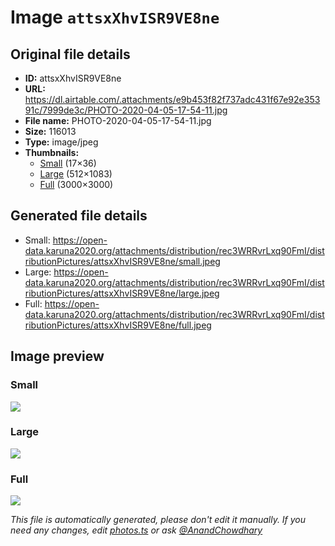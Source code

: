 # Image `attsxXhvISR9VE8ne`

## Original file details

- **ID:** attsxXhvISR9VE8ne
- **URL:** https://dl.airtable.com/.attachments/e9b453f82f737adc431f67e92e35391c/7999de3c/PHOTO-2020-04-05-17-54-11.jpg
- **File name:** PHOTO-2020-04-05-17-54-11.jpg
- **Size:** 116013
- **Type:** image/jpeg
- **Thumbnails:**
  - [Small](https://dl.airtable.com/.attachmentThumbnails/cdf0a9c70642615dd435e69239839d56/2f47415f) (17×36)
  - [Large](https://dl.airtable.com/.attachmentThumbnails/9896953ec95f4a4cc724e93e58331a96/c752799c) (512×1083)
  - [Full](https://dl.airtable.com/.attachmentThumbnails/8b6f61bc9de44a4cf52d8a78ff2a8980/cbf06e40) (3000×3000)

## Generated file details

- Small: https://open-data.karuna2020.org/attachments/distribution/rec3WRRvrLxq90FmI/distributionPictures/attsxXhvISR9VE8ne/small.jpeg
- Large: https://open-data.karuna2020.org/attachments/distribution/rec3WRRvrLxq90FmI/distributionPictures/attsxXhvISR9VE8ne/large.jpeg
- Full: https://open-data.karuna2020.org/attachments/distribution/rec3WRRvrLxq90FmI/distributionPictures/attsxXhvISR9VE8ne/full.jpeg

## Image preview

### Small

![](https://open-data.karuna2020.org/attachments/distribution/rec3WRRvrLxq90FmI/distributionPictures/attsxXhvISR9VE8ne/small.jpeg)

### Large

![](https://open-data.karuna2020.org/attachments/distribution/rec3WRRvrLxq90FmI/distributionPictures/attsxXhvISR9VE8ne/large.jpeg)

### Full

![](https://open-data.karuna2020.org/attachments/distribution/rec3WRRvrLxq90FmI/distributionPictures/attsxXhvISR9VE8ne/full.jpeg)

_This file is automatically generated, please don't edit it manually. If you need any changes, edit [photos.ts](/photos.ts) or ask [@AnandChowdhary](https://github.com/AnandChowdhary)_
